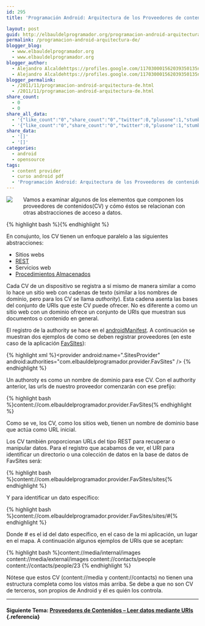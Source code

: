 ```yaml
---
id: 295
title: 'Programación Android: Arquitectura de los Proveedores de contenidos'

layout: post
guid: http://elbauldelprogramador.org/programacion-android-arquitectura-de-los-proveedores-de-contenidos/
permalink: /programacion-android-arquitectura-de/
blogger_blog:
  - www.elbauldelprogramador.org
  - www.elbauldelprogramador.org
blogger_author:
  - Alejandro Alcaldehttps://profiles.google.com/117030001562039350135noreply@blogger.com
  - Alejandro Alcaldehttps://profiles.google.com/117030001562039350135noreply@blogger.com
blogger_permalink:
  - /2011/11/programacion-android-arquitectura-de.html
  - /2011/11/programacion-android-arquitectura-de.html
share_count:
  - 0
  - 0
share_all_data:
  - '{"like_count":"0","share_count":"0","twitter":0,"plusone":1,"stumble":0,"pinit":0,"count":1,"time":1333551788}'
  - '{"like_count":"0","share_count":"0","twitter":0,"plusone":1,"stumble":0,"pinit":0,"count":1,"time":1333551788}'
share_data:
  - '[]'
  - '[]'
categories:
  - android
  - opensource
tags:
  - content provider
  - curso android pdf
  - 'Programación Android: Arquitectura de los Proveedores de contenidos'
---
```

<div class="separator" style="clear: both; text-align: center;">
  <a href="http://elbauldelprogramador.com/content/uploads/2013/07/iconoAndroid.png" imageanchor="1" style="clear:left; float:left;margin-right:1em; margin-bottom:1em"><img border="0" src="http://elbauldelprogramador.com/content/uploads/2013/07/iconoAndroid.png" style="clear:left; float:left;margin-right:1em; margin-bottom:1em" /></a>
</div>

Vamos a examinar algunos de los elementos que componen los proveedores de contenidos(CV) y cómo éstos se relacionan con otras abstracciones de acceso a datos.

{% highlight bash %}{% endhighlight %}

En conujunto, los CV tienen un enfoque paralelo a las siguientes abstracciones:

  * Sitios webs
  * [REST][1]
  * Servicios web
  * [Procedimientos Almacenados][2]

Cada CV de un dispositivo se registra a sí mismo de manera similar a como lo hace un sitio web con cadenas de texto (similar a los nombres de domínio, pero para los CV se llama *authority*). Esta cadena asenta las bases del conjunto de URIs que este CV puede ofrecer. No es diferente a como un sitio web con un dominio ofrece un conjunto de URls que muestran sus documentos o contenido en general.

  
<!--more-->

El registro de la authority se hace en el [androidManifest][3]. A continuación se muestran dos ejemplos de como se deben registrar proveedores (en este caso de la aplicación [FavSItes][4]):

{% highlight xml %}&lt;provider android:name=".SitesProvider"
   android:authorities="com.elbauldelprogramador.provider.FavSites" />
{% endhighlight %}

Un authoroty es como un nombre de dominio para ese CV. Con el authority anterior, las urls de nuestro proveedor comenzarán con ese prefijo:

{% highlight bash %}content://com.elbauldelprogramador.provider.FavSites{% endhighlight %}

Como se ve, los CV, como los sitios web, tienen un nombre de dominio base que actúa como URL inicial.

Los CV también proporcionan URLs del tipo REST para recuperar o manipular datos. Para el registro que acabamos de ver, el URI para identificar un directorio o una colección de datos en la base de datos de FavSites será:

{% highlight bash %}content://com.elbauldelprogramador.provider.FavSites/sites{% endhighlight %}

Y para identificar un dato específico:

{% highlight bash %}content://com.elbauldelprogramador.provider.FavSites/sites/#{% endhighlight %}

Donde # es el id del dato específico, en el caso de la mi aplicación, un lugar en el mapa. A continuación algunos ejemplos de URIs que se aceptan:

{% highlight bash %}content://media/internal/images
content://media/external/images
content://contacts/people
content://contacts/people/23
{% endhighlight %}

<p class="alert">
  Nótese que estos CV (content://media y content://contacts) no tienen una estructura completa como los vistos más arriba. Se debe a que no son CV de terceros, son propios de Android y él es quién los controla.
</p>

* * *

#### Siguiente Tema: [Proveedores de Contenidos &#8211; Leer datos mediante URIs][5] {.referencia}





 [1]: /programacion-android-proveedores-de/
 [2]: /plsql-procedimientos-y-funciones/
 [3]: /fundamentos-programacion-android_16/
 [4]: /search/?q=favsites
 [5]: /programacion-android-proveedores-de_28/